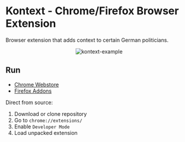 # Kontext - Chrome/Firefox Browser Extension
Browser extension that adds context to certain German politicians.

<p align="center">
  <img src="https://kontext.fyi/kontext-example.jpg" alt="kontext-example" />
</p>

## Run

* [Chrome Webstore](https://chrome.google.com/webstore/detail/kontext/mfphpdgjngbopfjgbpkeablkjhlohmkb?hl=de)
* [Firefox Addons](https://addons.mozilla.org/de/firefox/addon/kontext/)

Direct from source:

1. Download or clone repository
2. Go to `chrome://extensions/`
3. Enable `Developer Mode`
4. Load unpacked extension
